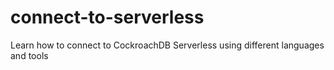 # connect-to-serverless
Learn how to connect to CockroachDB Serverless using different languages and tools
